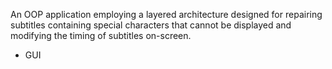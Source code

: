 An OOP application employing a layered architecture designed for repairing subtitles containing special characters that cannot be displayed and modifying the timing of subtitles on-screen.   
+ GUI
